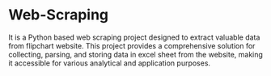 # Web-Scraping
It is a Python based web scraping project designed to extract valuable data from flipchart website. This project provides a comprehensive solution for collecting, parsing, and storing data in excel sheet from the website, making it accessible for various analytical and application purposes.
